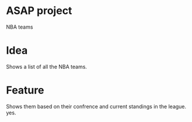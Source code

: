 # ASAP project

NBA teams

# Idea

Shows a list of all the NBA teams.

# Feature

Shows them based on their confrence and current standings in the league.
yes.